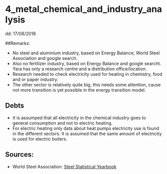 # 4\_metal\_chemical\_and\_industry\_analysis

dd: 17/08/2018

##Remarks:
- No steel and aluminium industry, based on Energy Balance, World Steel Association and google search.
- Also no fertilizer industry, based on Energy Balance and google searcht. Yara has only a research centre and a distribution office/location. 
- Research needed to check electricity used for heating in chemistry, food and or paper industry. 
- The other sector is relatively quite big, this needs some attention, cause not more transition is yet possible in the energy transition model. 


## Debts
- It is assumped that all electricity in the chemical industry goes to general consumption and not to electric heating.
- For electric heating only data about heat pumps electricity use is found in the different sectors. It is assumed that the same amount of electricity is used for electric boilers. 

## Sources:
- World Steel Association: [Steel Statistical Yearbook](Steel%20Statistical%20Yearbook%202017_updated%20version090518.pdf)




